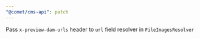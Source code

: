 ```yaml
---
"@comet/cms-api": patch
---
```


Pass `x-preview-dam-urls` header to `url` field resolver in `FileImagesResolver`
